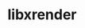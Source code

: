 ---
title: "libxrender"
layout: cache
categories: [package, develop-2023-10-29]
meta: {"versions": ["0.9.10"], "compilers": ["gcc@=11.1.0", "gcc@=11.3.0", "gcc@=11.4.0", "gcc@=7.3.1", "gcc@=9.4.0"], "oss": ["amzn2", "ubuntu20.04", "ubuntu22.04"], "platforms": ["linux"], "targets": ["aarch64", "neoverse_n1", "neoverse_v1", "ppc64le", "x86_64_v3"], "stacks": ["aws-isc", "aws-isc-aarch64", "data-vis-sdk", "e4s", "e4s-neoverse_v1", "e4s-power", "e4s-rocm-external", "gpu-tests", "ml-linux-x86_64-rocm", "root"], "num_specs": 12, "num_specs_by_stack": {"root": 12, "aws-isc-aarch64": 2, "aws-isc": 1, "e4s-neoverse_v1": 1, "e4s-power": 1, "data-vis-sdk": 2, "gpu-tests": 1, "e4s-rocm-external": 1, "e4s": 2, "ml-linux-x86_64-rocm": 2}}
spec_details: [{"hash": "leepyvqxk67c22d3vcomesnkyfu3gz4i", "compiler": "gcc@=7.3.1", "versions": ["0.9.10"], "os": "amzn2", "platform": "linux", "target": "aarch64", "variants": ["build_system=autotools"], "stacks": ["root", "aws-isc-aarch64"], "size": "-", "tarball": "https://binaries.spack.io/develop-2023-10-29/build_cache/linux-amzn2-aarch64/gcc-7.3.1/libxrender-0.9.10/linux-amzn2-aarch64-gcc-7.3.1-libxrender-0.9.10-leepyvqxk67c22d3vcomesnkyfu3gz4i.spack"}, {"hash": "ltv6rk3ghvex6xddwutlwl2osukydjv4", "compiler": "gcc@=7.3.1", "versions": ["0.9.10"], "os": "amzn2", "platform": "linux", "target": "neoverse_n1", "variants": ["build_system=autotools"], "stacks": ["root", "aws-isc-aarch64"], "size": "-", "tarball": "https://binaries.spack.io/develop-2023-10-29/build_cache/linux-amzn2-neoverse_n1/gcc-7.3.1/libxrender-0.9.10/linux-amzn2-neoverse_n1-gcc-7.3.1-libxrender-0.9.10-ltv6rk3ghvex6xddwutlwl2osukydjv4.spack"}, {"hash": "t2grome3q2eifgdrcwgnr3u3ggn3dcer", "compiler": "gcc@=7.3.1", "versions": ["0.9.10"], "os": "amzn2", "platform": "linux", "target": "x86_64_v3", "variants": ["build_system=autotools"], "stacks": ["aws-isc", "root"], "size": "-", "tarball": "https://binaries.spack.io/develop-2023-10-29/build_cache/linux-amzn2-x86_64_v3/gcc-7.3.1/libxrender-0.9.10/linux-amzn2-x86_64_v3-gcc-7.3.1-libxrender-0.9.10-t2grome3q2eifgdrcwgnr3u3ggn3dcer.spack"}, {"hash": "zlei4ut5bufmxkdxhleypfjq57wjieb2", "compiler": "gcc@=11.4.0", "versions": ["0.9.10"], "os": "ubuntu20.04", "platform": "linux", "target": "neoverse_v1", "variants": ["build_system=autotools"], "stacks": ["root", "e4s-neoverse_v1"], "size": "-", "tarball": "https://binaries.spack.io/develop-2023-10-29/build_cache/linux-ubuntu20.04-neoverse_v1/gcc-11.4.0/libxrender-0.9.10/linux-ubuntu20.04-neoverse_v1-gcc-11.4.0-libxrender-0.9.10-zlei4ut5bufmxkdxhleypfjq57wjieb2.spack"}, {"hash": "z5zxxbg75a3un6yneemg5v7ztrta6erf", "compiler": "gcc@=9.4.0", "versions": ["0.9.10"], "os": "ubuntu20.04", "platform": "linux", "target": "ppc64le", "variants": ["build_system=autotools"], "stacks": ["e4s-power", "root"], "size": "-", "tarball": "https://binaries.spack.io/develop-2023-10-29/build_cache/linux-ubuntu20.04-ppc64le/gcc-9.4.0/libxrender-0.9.10/linux-ubuntu20.04-ppc64le-gcc-9.4.0-libxrender-0.9.10-z5zxxbg75a3un6yneemg5v7ztrta6erf.spack"}, {"hash": "y5dgtvkr4mfer7q65rx2mmvd56xwxscd", "compiler": "gcc@=11.1.0", "versions": ["0.9.10"], "os": "ubuntu20.04", "platform": "linux", "target": "x86_64_v3", "variants": ["build_system=autotools"], "stacks": ["data-vis-sdk", "root"], "size": "-", "tarball": "https://binaries.spack.io/develop-2023-10-29/build_cache/linux-ubuntu20.04-x86_64_v3/gcc-11.1.0/libxrender-0.9.10/linux-ubuntu20.04-x86_64_v3-gcc-11.1.0-libxrender-0.9.10-y5dgtvkr4mfer7q65rx2mmvd56xwxscd.spack"}, {"hash": "guqb66hmxpnc32ozw5tazz6rdqeloeur", "compiler": "gcc@=11.1.0", "versions": ["0.9.10"], "os": "ubuntu20.04", "platform": "linux", "target": "x86_64_v3", "variants": ["build_system=autotools"], "stacks": ["data-vis-sdk", "root"], "size": "-", "tarball": "https://binaries.spack.io/develop-2023-10-29/build_cache/linux-ubuntu20.04-x86_64_v3/gcc-11.1.0/libxrender-0.9.10/linux-ubuntu20.04-x86_64_v3-gcc-11.1.0-libxrender-0.9.10-guqb66hmxpnc32ozw5tazz6rdqeloeur.spack"}, {"hash": "sjjmm2pitj2vzitxfw2ze6gml4gpgocl", "compiler": "gcc@=11.1.0", "versions": ["0.9.10"], "os": "ubuntu20.04", "platform": "linux", "target": "x86_64_v3", "variants": ["build_system=autotools"], "stacks": ["gpu-tests", "root"], "size": "-", "tarball": "https://binaries.spack.io/develop-2023-10-29/build_cache/linux-ubuntu20.04-x86_64_v3/gcc-11.1.0/libxrender-0.9.10/linux-ubuntu20.04-x86_64_v3-gcc-11.1.0-libxrender-0.9.10-sjjmm2pitj2vzitxfw2ze6gml4gpgocl.spack"}, {"hash": "mryo4dmxxd4nhg3b4ig63jqmlby26ble", "compiler": "gcc@=11.4.0", "versions": ["0.9.10"], "os": "ubuntu20.04", "platform": "linux", "target": "x86_64_v3", "variants": ["build_system=autotools"], "stacks": ["e4s-rocm-external", "root", "e4s"], "size": "-", "tarball": "https://binaries.spack.io/develop-2023-10-29/build_cache/linux-ubuntu20.04-x86_64_v3/gcc-11.4.0/libxrender-0.9.10/linux-ubuntu20.04-x86_64_v3-gcc-11.4.0-libxrender-0.9.10-mryo4dmxxd4nhg3b4ig63jqmlby26ble.spack"}, {"hash": "wyacgepybotr33xqa5gouplbet7dxsc5", "compiler": "gcc@=11.4.0", "versions": ["0.9.10"], "os": "ubuntu20.04", "platform": "linux", "target": "x86_64_v3", "variants": ["build_system=autotools"], "stacks": ["root", "e4s"], "size": "-", "tarball": "https://binaries.spack.io/develop-2023-10-29/build_cache/linux-ubuntu20.04-x86_64_v3/gcc-11.4.0/libxrender-0.9.10/linux-ubuntu20.04-x86_64_v3-gcc-11.4.0-libxrender-0.9.10-wyacgepybotr33xqa5gouplbet7dxsc5.spack"}, {"hash": "t4rkwpgkoc7v7qhea63mruibd7soyrtf", "compiler": "gcc@=11.3.0", "versions": ["0.9.10"], "os": "ubuntu22.04", "platform": "linux", "target": "x86_64_v3", "variants": ["build_system=autotools"], "stacks": ["ml-linux-x86_64-rocm", "root"], "size": "-", "tarball": "https://binaries.spack.io/develop-2023-10-29/build_cache/linux-ubuntu22.04-x86_64_v3/gcc-11.3.0/libxrender-0.9.10/linux-ubuntu22.04-x86_64_v3-gcc-11.3.0-libxrender-0.9.10-t4rkwpgkoc7v7qhea63mruibd7soyrtf.spack"}, {"hash": "6dwehm3k7cgdppcjsvy4mnbqn52vqt5w", "compiler": "gcc@=11.3.0", "versions": ["0.9.10"], "os": "ubuntu22.04", "platform": "linux", "target": "x86_64_v3", "variants": ["build_system=autotools"], "stacks": ["ml-linux-x86_64-rocm", "root"], "size": "-", "tarball": "https://binaries.spack.io/develop-2023-10-29/build_cache/linux-ubuntu22.04-x86_64_v3/gcc-11.3.0/libxrender-0.9.10/linux-ubuntu22.04-x86_64_v3-gcc-11.3.0-libxrender-0.9.10-6dwehm3k7cgdppcjsvy4mnbqn52vqt5w.spack"}]
---